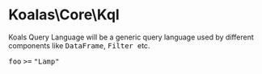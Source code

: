 # Koalas\Core\Kql

Koals Query Language will be a generic query language used by different components like <kbd>DataFrame</kbd>, <kbd>Filter </kbd> etc.

<kbd>foo</kbd> <kbd>>=</kbd> <kbd>"Lamp"</kbd>